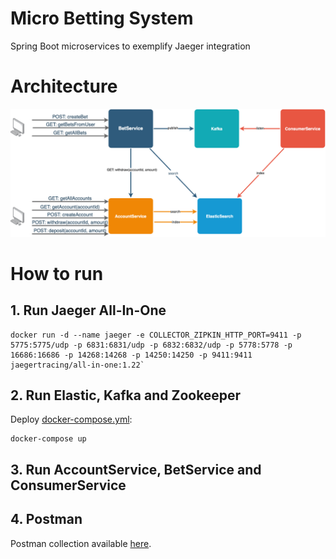 # Micro Betting System

Spring Boot microservices to exemplify Jaeger integration

# Architecture

![GitHub Logo](docs/mbs.png)

# How to run

## 1. Run Jaeger All-In-One

```
docker run -d --name jaeger -e COLLECTOR_ZIPKIN_HTTP_PORT=9411 -p 5775:5775/udp -p 6831:6831/udp -p 6832:6832/udp -p 5778:5778 -p 16686:16686 -p 14268:14268 -p 14250:14250 -p 9411:9411 jaegertracing/all-in-one:1.22`
```

## 2. Run Elastic, Kafka and Zookeeper

Deploy [docker-compose.yml](infra/docker/docker-compose.yml):

```
docker-compose up
```

## 3. Run AccountService, BetService and ConsumerService

## 4. Postman

Postman collection available [here](tools/postman/MBS.postman_collection.json).
